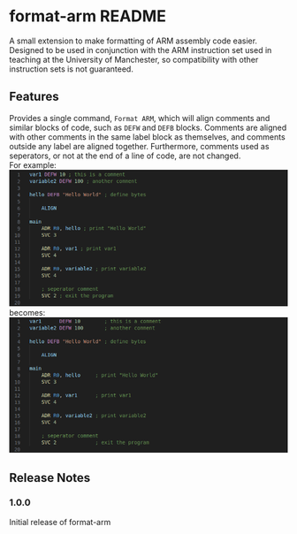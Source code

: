 # format-arm README

A small extension to make formatting of ARM assembly code easier.<br>
Designed to be used in conjunction with the ARM instruction set used in teaching at the University of Manchester, so compatibility with other instruction sets is not guaranteed.

## Features
Provides a single command, `Format ARM`, which will align comments and similar blocks of code, such as `DEFW` and `DEFB` blocks. Comments are aligned with other comments in the same label block as themselves, and comments outside any label are aligned together. Furthermore, comments used as seperators, or not at the end of a line of code, are not changed.  
For example:  
![Initial code](https://raw.githubusercontent.com/mwar1/format-arm/master/img/initial.png)
becomes:
![After formatting](https://raw.githubusercontent.com/mwar1/format-arm/master/img/aligned.png)


## Release Notes
### 1.0.0
Initial release of format-arm
